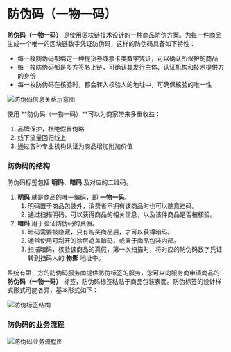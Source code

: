# 防伪码（一物一码）

**防伪码（一物一码）** 是使用区块链技术设计的一种商品防伪方案。为每一件商品生成一个唯一的区块链数字凭证防伪码，这样的防伪码具备如下特性：

- 每一枚防伪码都绑定一种提货券或票卡类数字凭证，可以确认所保护的商品
- 每一枚防伪码都是多方签名上链，可确认其发行主体、认证机构和技术提供方的身份
- 每一枚防伪码在核验时，都会转入核验人的地址中，可确保核验的唯一性

![防伪码信息关系示意图](http://md.stringon.com/img/%E9%98%B2%E4%BC%AA%E7%A0%81.png)

使用 **防伪码（一物一码）**可以为商家带来多重收益：

1. 品牌保护，杜绝假冒伪略
2. 线下流量回归线上
3. 通过各种专业机构认证为商品增加附加价值

### 防伪码的结构

防伪码标签包括 **明码**、**暗码** 及对应的二维码。

1. **明码** 就是商品的唯一编码，即 **一物一码**。
   1. 明码置于商品包装外，消费者不拥有该商品时也可以随意扫码。
   2. 通过扫描明码，可以获得商品的相关信息，以及该件商品是否被核验。
2. **暗码** 用于验证防伪码的真假。
   1. 暗码需要被隐藏，只有购买商品后，才可以获得暗码。
   2. 通常使用可刮开的涂层遮盖暗码，或置于商品包装内部。
   3. 扫描暗码，核验该商品的真假，第一次扫描时，将对应的防伪码数字凭证转到扫码人的 **物影** 地址中。

系统有第三方的防伪码服务商提供防伪标签的服务，您可以向服务商申请商品的 **防伪码（一物一码）** 标签，防伪码标签粘贴于商品包装表面。防伪标签的设计样式形式可能各异，基本形式如下：

![防伪标签结构](http://md.stringon.com/img/Frame%20626.png)

###  防伪码的业务流程

![防伪码业务流程图](http://md.stringon.com/img/%7Bfilename%7D%7B.suffix%7D20200904104846.png)

